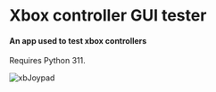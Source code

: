 # Xbox controller GUI tester

#### An app used to test xbox controllers

Requires Python 311.

![xbJoypad](https://github.com/IF-RACING/Xbox-Joypad/assets/99550596/222b4bd3-7b9a-4a54-82f1-95f9981ff363)




